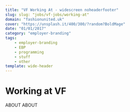 ```yaml
---
title: "VF Working At - widescreen noheaderfooter"
slug: slug: "jobs/vf-jobs/working-at"
domain: "fashionunited.uk"
cover: "https://unsplash.it/400/300/?random?BoldMage"
date: "01/01/2017"
category: "employer-branding"
tags:
    - employer-branding
    - EBP
    - programming
    - stuff
    - other
template: wide-header
---
```


# Working at VF

ABOUT ABOUT
